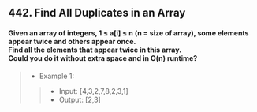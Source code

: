 ## 442. Find All Duplicates in an Array
#### Given an array of integers, 1 ≤ a[i] ≤ n (n = size of array), some elements appear twice and others appear once.<br>Find all the elements that appear twice in this array.<br>Could you do it without extra space and in O(n) runtime?
  
>* Example 1:  
>>* Input: [4,3,2,7,8,2,3,1]  
>>* Output: [2,3]  